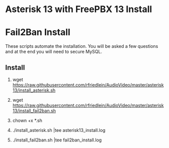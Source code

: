 # Asterisk 13 with FreePBX 13 Install
# Fail2Ban Install
These scripts automate the installation. You will be asked a few questions and at the end you will need to secure MySQL.

## Install
1. wget https://raw.githubusercontent.com/rfriedlein/AudioVideo/master/asterisk13/install_asterisk.sh

2. wget https://raw.githubusercontent.com/rfriedlein/AudioVideo/master/asterisk13/install_fail2ban.sh

3. chown +x *.sh

4. ./install_asterisk.sh |tee asterisk13_install.log

5. ./install_fail2ban.sh |tee fail2ban_install.log
